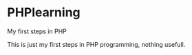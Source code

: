 PHPlearning
===========

My first steps in PHP

This is just my first steps in PHP programming, nothing usefull.